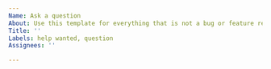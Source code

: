 ```yaml
---
Name: Ask a question
About: Use this template for everything that is not a bug or feature request
Title: ''
Labels: help wanted, question
Assignees: ''

---
```



